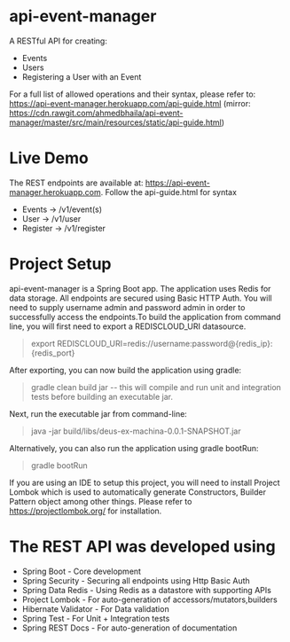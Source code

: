 # api-event-manager
A RESTful API for creating:

* Events
* Users
* Registering a User with an Event

For a full list of allowed operations and their syntax, please refer to: https://api-event-manager.herokuapp.com/api-guide.html (mirror: https://cdn.rawgit.com/ahmedbhaila/api-event-manager/master/src/main/resources/static/api-guide.html)

# Live Demo
The REST endpoints are available at: https://api-event-manager.herokuapp.com. Follow the api-guide.html for syntax
* Events -> /v1/event(s)
* User -> /v1/user
* Register -> /v1/register


# Project Setup
api-event-manager is a Spring Boot app. The application uses Redis for data storage. All endpoints are secured using Basic HTTP Auth. You will need to supply username admin and password admin in order to successfully access the endpoints.To build the application from command line, you will first need to export a REDISCLOUD_URI datasource.

> export REDISCLOUD_URI=redis://username:password@{redis_ip}:{redis_port}

After exporting, you can now build the application using gradle:
> gradle clean build jar -- this will compile and run unit and integration tests before building an executable jar. 

Next, run the executable jar from command-line:
> java -jar build/libs/deus-ex-machina-0.0.1-SNAPSHOT.jar

Alternatively, you can also run the application using gradle bootRun:

> gradle bootRun

If you are using an IDE to setup this project, you will need to install Project Lombok which is used to automatically generate Constructors, Builder Pattern object among other things. Please refer to https://projectlombok.org/ for installation.

# The REST API was developed using
* Spring Boot - Core development
* Spring Security - Securing all endpoints using Http Basic Auth
* Spring Data Redis - Using Redis as a datastore with supporting APIs
* Project Lombok - For auto-generation of accessors/mutators,builders
* Hibernate Validator - For Data validation
* Spring Test - For Unit + Integration tests
* Spring REST Docs - For auto-generation of documentation



